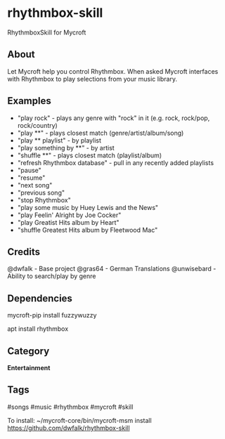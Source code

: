 # rhythmbox-skill
RhythmboxSkill for Mycroft
## About 
Let Mycroft help you control Rhythmbox. When asked Mycroft interfaces with Rhythmbox to play selections from your music library. 

## Examples 
* "play rock" - plays any genre with "rock" in it (e.g. rock, rock/pop, rock/country)
* "play **" - plays closest match (genre/artist/album/song)
* "play ** playlist" - by playlist
* "play something by **" - by artist
* "shuffle **" - plays closest match (playlist/album)
* "refresh Rhythmbox database" - pull in any recently added playlists
* "pause"
* "resume"
* "next song"
* "previous song"
* "stop Rhythmbox"
* "play some music by Huey Lewis and the News"
* "play Feelin' Alright by Joe Cocker"
* "play Greatist Hits album by Heart"
* "shuffle Greatest Hits album by Fleetwood Mac"

## Credits 
@dwfalk - Base project
@gras64 - German Translations
@unwisebard - Ability to search/play by genre

## Dependencies
mycroft-pip install fuzzywuzzy

apt install rhythmbox

## Category
**Entertainment**

## Tags
#songs
#music
#rhythmbox
#mycroft
#skill

To install:
~/mycroft-core/bin/mycroft-msm install https://github.com/dwfalk/rhythmbox-skill
